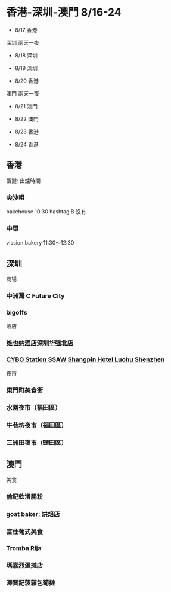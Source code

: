# 香港-深圳-澳門 8/16-24
- 8/17 香港

深圳 兩天一夜
- 8/18 深圳
- 8/19 深圳

- 8/20 香港

澳門 兩天一夜
- 8/21 澳門
- 8/22 澳門

- 8/23 香港
- 8/24 香港

## 香港
蛋揵: 出爐時間
### 尖沙咀
bakehouse 10:30
hashtag B 沒有
### 中環
vission bakery 11:30～12:30

## 深圳
商場
### 中洲灣 C Future City
### bigoffs

酒店
### [维也纳酒店深圳华强北店](https://www.booking.com/hotel/cn/vienna-shenzhen-huaqiang-north.zh-cn.html?label=duc511jc-10CAMoMUIIc2hlbnpoZW5IK1gDaGKIAQGYATO4AQfIAQzYAQPoAQH4AQGIAgGoAgG4Atvc_MQGwAIB0gIkODYyZDA4YTctZDZhOC00ZDVkLTk1NTktMmMwZmE2NGRiOWQz2AIB4AIB&sid=874e2a1cb8c14ce7ff6851bc5fd4bda6&aid=390156&ucfs=1&checkin=2025-08-18&checkout=2025-08-19&dest_id=-1925268&dest_type=city&group_adults=2&no_rooms=1&group_children=0&srpvid=72195b0e925205ce&srepoch=1755260927&matching_block_id=304948913_0_2_0_0&atlas_src=sr_iw_title)
### [CYBO Station SSAW Shangpin Hotel Luohu Shenzhen](https://www.booking.com/hotel/cn/quan-ji-jiu-dian-shen-zhen-dong-men-dian.zh-cn.html?label=duc511jc-10CAMoMUIIc2hlbnpoZW5IK1gDaGKIAQGYATO4AQfIAQzYAQPoAQH4AQGIAgGoAgG4Atvc_MQGwAIB0gIkODYyZDA4YTctZDZhOC00ZDVkLTk1NTktMmMwZmE2NGRiOWQz2AIB4AIB&sid=874e2a1cb8c14ce7ff6851bc5fd4bda6&aid=390156&ucfs=1&checkin=2025-08-18&checkout=2025-08-19&dest_id=-1925268&dest_type=city&group_adults=2&no_rooms=1&group_children=0&srpvid=72195b0e925205ce&srepoch=1755261486&matching_block_id=114022105_0_2_0_0&atlas_src=sr_iw_title)

夜市
### 東門町美食街
### 水圍夜市（福田區）
### 牛巷坊夜市（福田區）
### 三洲田夜市（鹽田區）

## 澳門
美食
### 倫記軟滑腸粉
### goat baker: 烘焙店
### 富仕葡式美食
### Tromba Rija
### 瑪嘉烈蛋撻店
### 澤賢記菠蘿包葡撻
